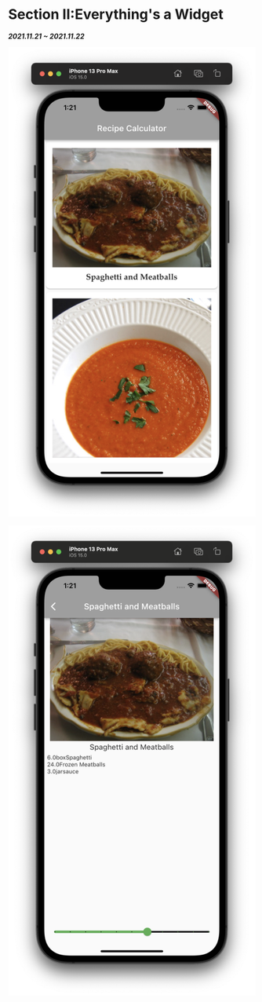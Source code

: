 # Section II:Everything's a Widget
***2021.11.21 ~ 2021.11.22***

![1](/images/Section2-1.png)

![2](/images/Section2-2.png)